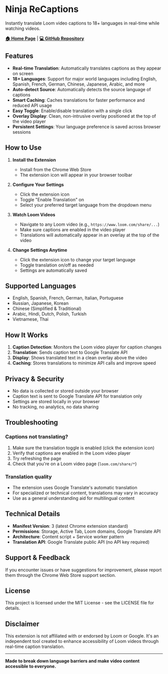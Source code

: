 # Ninja ReCaptions

Instantly translate Loom video captions to 18+ languages in real-time while watching videos.

**[🏠 Home Page](https://try.rental-ninja.com)** | **[💻 GitHub Repository](https://github.com/rental-ninja/ninja-recaptions)**

## Features

- **Real-time Translation**: Automatically translates captions as they appear on screen
- **18+ Languages**: Support for major world languages including English, Spanish, French, German, Chinese, Japanese, Arabic, and more
- **Auto-detect Source**: Automatically detects the source language of captions
- **Smart Caching**: Caches translations for faster performance and reduced API usage
- **Easy Toggle**: Enable/disable translation with a single click
- **Overlay Display**: Clean, non-intrusive overlay positioned at the top of the video player
- **Persistent Settings**: Your language preference is saved across browser sessions

## How to Use

1. **Install the Extension**
   - Install from the Chrome Web Store
   - The extension icon will appear in your browser toolbar

2. **Configure Your Settings**
   - Click the extension icon
   - Toggle "Enable Translation" on
   - Select your preferred target language from the dropdown menu

3. **Watch Loom Videos**
   - Navigate to any Loom video (e.g., `https://www.loom.com/share/...`)
   - Make sure captions are enabled in the video player
   - Translations will automatically appear in an overlay at the top of the video

4. **Change Settings Anytime**
   - Click the extension icon to change your target language
   - Toggle translation on/off as needed
   - Settings are automatically saved

## Supported Languages

- English, Spanish, French, German, Italian, Portuguese
- Russian, Japanese, Korean
- Chinese (Simplified & Traditional)
- Arabic, Hindi, Dutch, Polish, Turkish
- Vietnamese, Thai

## How It Works

1. **Caption Detection**: Monitors the Loom video player for caption changes
2. **Translation**: Sends caption text to Google Translate API
3. **Display**: Shows translated text in a clean overlay above the video
4. **Caching**: Stores translations to minimize API calls and improve speed

## Privacy & Security

- No data is collected or stored outside your browser
- Caption text is sent to Google Translate API for translation only
- Settings are stored locally in your browser
- No tracking, no analytics, no data sharing

## Troubleshooting

### Captions not translating?
1. Make sure the translation toggle is enabled (click the extension icon)
2. Verify that captions are enabled in the Loom video player
3. Try refreshing the page
4. Check that you're on a Loom video page (`loom.com/share/*`)

### Translation quality
- The extension uses Google Translate's automatic translation
- For specialized or technical content, translations may vary in accuracy
- Use as a general understanding aid for multilingual content

## Technical Details

- **Manifest Version**: 3 (latest Chrome extension standard)
- **Permissions**: Storage, Active Tab, Loom domains, Google Translate API
- **Architecture**: Content script + Service worker pattern
- **Translation API**: Google Translate public API (no API key required)

## Support & Feedback

If you encounter issues or have suggestions for improvement, please report them through the Chrome Web Store support section.

## License

This project is licensed under the MIT License - see the LICENSE file for details.

## Disclaimer

This extension is not affiliated with or endorsed by Loom or Google. It's an independent tool created to enhance accessibility of Loom videos through real-time caption translation.

---

**Made to break down language barriers and make video content accessible to everyone.**
